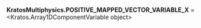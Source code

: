 **KratosMultiphysics.POSITIVE_MAPPED_VECTOR_VARIABLE_X** =
<Kratos.Array1DComponentVariable object>

